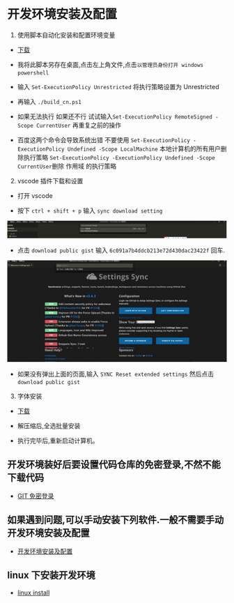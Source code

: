 # 开发环境安装及配置

1. 使用脚本自动化安装和配置环境变量

- [下载](https://qzrobot.top/index.php/s/mCYYdKwRjpb5JrY/download/build_cn.ps1)

- 我将此脚本另存在桌面,点击左上角文件,点击`以管理员身份打开 windows powershell`
- 输入 `Set-ExecutionPolicy Unrestricted` 将执行策略设置为 Unrestricted
- 再输入 `./build_cn.ps1`

- 如果无法执行 
  如果还不行 试试输入`Set-ExecutionPolicy RemoteSigned -Scope CurrentUser`   再重复之前的操作
- 百度这两个命令会导致系统出错 不要使用
  `Set-ExecutionPolicy -ExecutionPolicy Undefined -Scope LocalMachine` 本地计算机的所有用户删除执行策略
  `Set-ExecutionPolicy -ExecutionPolicy Undefined -Scope CurrentUser`删除 作用域 的执行策略 

2. vscode 插件下载和设置

- 打开 vscode

- 按下 `ctrl + shift + p` 输入 `sync download setting`

![avatar](../pic/8.vscode-2.jpg)

- 点击 `download public gist` 输入 `6c091a7b4ddcb213e72d430dac23422f` 回车.

![avatar](../pic/8.vscode-3.jpg)

- 如果没有弹出上面的页面,输入 `SYNC Reset extended settings` 然后点击 `download public gist`

3. 字体安装

- [下载](https://qzrobot.top/index.php/s/5dzkSdCxLGRo3Sa/download/font.rar)
- 解压缩后,全选批量安装

- 执行完毕后,重新启动计算机。

## 开发环境装好后要设置代码仓库的免密登录,不然不能下载代码
- [GIT 免密登录](../git/git_id_ras_support.md)

## 如果遇到问题,可以手动安装下列软件.一般不需要手动开发环境安装及配置

- [开发环境安装及配置](./vex/Manual_Installation.md)


## linux 下安装开发环境

- [linux install](./Dev_Environment_linux.md)
